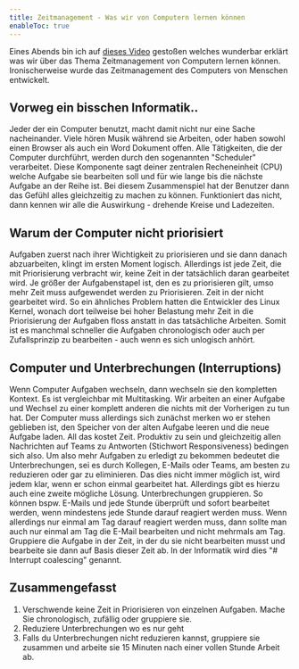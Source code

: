 ```yaml
---
title: Zeitmanagement - Was wir von Computern lernen können
enableToc: true
---
```


Eines Abends bin ich auf [dieses Video](https://www.youtube.com/watch?v=iDbdXTMnOmE) gestoßen welches wunderbar erklärt was wir über das Thema Zeitmanagement von Computern lernen können. Ironischerweise wurde das Zeitmanagement des Computers von Menschen entwickelt.

## Vorweg ein bisschen Informatik..
Jeder der ein Computer benutzt, macht damit nicht nur eine Sache nacheinander. Viele hören Musik während sie Arbeiten, oder haben sowohl einen Browser als auch ein Word Dokument offen. Alle Tätigkeiten, die der Computer durchführt, werden durch den sogenannten "Scheduler" verarbeitet. Diese Komponente sagt deiner zentralen Recheneinheit (CPU) welche Aufgabe sie bearbeiten soll und für wie lange bis die nächste Aufgabe an der Reihe ist. Bei diesem Zusammenspiel hat der Benutzer dann das Gefühl alles gleichzeitig zu machen zu können. Funktioniert das nicht, dann kennen wir alle die Auswirkung - drehende Kreise und Ladezeiten.

## Warum der Computer nicht priorisiert
Aufgaben zuerst nach ihrer Wichtigkeit zu priorisieren und sie dann danach abzuarbeiten, klingt im ersten Moment logisch. Allerdings ist jede Zeit, die mit Priorisierung verbracht wir, keine Zeit in der tatsächlich daran gearbeitet wird. Je größer der Aufgabenstapel ist, den es zu priorisieren gilt, umso mehr Zeit muss aufgewendet werden zu Priorisieren. Zeit in der nicht gearbeitet wird.
So ein ähnliches Problem hatten die Entwickler des Linux Kernel, wonach dort teilweise bei hoher Belastung mehr Zeit in die Priorisierung der Aufgaben floss anstatt in das tatsächliche Arbeiten.
Somit ist es manchmal schneller die Aufgaben chronologisch oder auch per Zufallsprinzip zu bearbeiten - auch wenn es sich unlogisch anhört.

## Computer und Unterbrechungen (Interruptions)
Wenn Computer Aufgaben wechseln, dann wechseln sie den kompletten Kontext. Es ist vergleichbar mit Multitasking. Wir arbeiten an einer Aufgabe und Wechsel zu einer komplett anderen die nichts mit der Vorherigen zu tun hat. Der Computer muss allerdings sich zunächst merken wo er stehen geblieben ist, den Speicher von der alten Aufgabe leeren und die neue Aufgabe laden. All das kostet Zeit.
Produktiv zu sein und gleichzeitig allen Nachrichten auf Teams zu Antworten (Stichwort Responsiveness) bedingen sich also. Um also mehr Aufgaben zu erledigt zu bekommen bedeutet die Unterbrechungen, sei es durch Kollegen, E-Mails oder Teams, am besten zu reduzieren oder gar zu eliminieren.
Das dies nicht immer möglich ist, wird jedem klar, wenn er schon einmal gearbeitet hat. Allerdings gibt es hierzu auch eine zweite mögliche Lösung. Unterbrechungen gruppieren. So können bspw. E-Mails und jede Stunde überprüft und sofort bearbeitet werden, wenn mindestens jede Stunde darauf reagiert werden muss. Wenn allerdings nur einmal am Tag darauf reagiert werden muss, dann sollte man auch nur einmal am Tag die E-Mail bearbeiten und nicht mehrmals am Tag.
Gruppiere die Aufgabe in der Zeit, in der du sie nicht bearbeiten musst und bearbeite sie dann auf Basis dieser Zeit ab.
In der Informatik wird dies "# Interrupt coalescing" genannt.

## Zusammengefasst
1. Verschwende keine Zeit in Priorisieren von einzelnen Aufgaben. Mache Sie chronologisch, zufällig oder gruppiere sie.
2. Reduziere Unterbrechungen wo es nur geht
3. Falls du Unterbrechungen nicht reduzieren kannst, gruppiere sie zusammen und arbeite sie 15 Minuten nach einer vollen Stunde Arbeit ab.